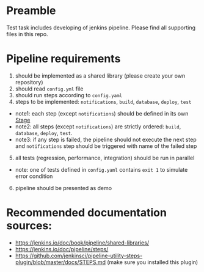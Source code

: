 # Preamble
Test task includes developing of jenkins pipeline. Please find all supporting files in this repo.


# Pipeline requirements

1. should be implemented as a shared library (please create your own repository)
2. should read `config.yml` file
3. should run steps according to `config.yaml`
4. steps to be implemented: `notifications`, `build`, `database`, `deploy`, `test`
* note1: each step (except `notifications`) should be defined in its own [Stage](https://jenkins.io/doc/pipeline/steps/pipeline-stage-step/)
* note2: all steps (except `notifications`) are strictly ordered: `build`, `database`, `deploy`, `test`.
* note3: if any step is failed, the pipeline should not execute the next step and `notifications` step should be triggered with name of the failed step
5. all tests (regression, performance, integration) should be run in parallel
* note: one of tests defined in `config.yaml` contains `exit 1` to simulate error condition
6. pipeline should be presented as demo


# Recommended documentation sources:

* https://jenkins.io/doc/book/pipeline/shared-libraries/
* https://jenkins.io/doc/pipeline/steps/ 
* https://github.com/jenkinsci/pipeline-utility-steps-plugin/blob/master/docs/STEPS.md (make sure you installed this plugin)
